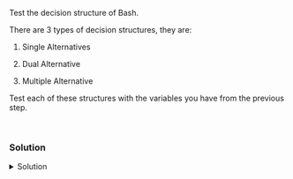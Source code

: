 Test the decision structure of Bash.

There are 3 types of decision structures, they are:

1. Single Alternatives

2. Dual Alternative

3. Multiple Alternative

Test each of these structures with the variables you have from the previous step.


<br>

### Solution
<details>
<summary>Solution</summary>
Use the single alternative structure to output whether or not httpd and sshd are running.

```plain
if [ $httpdCheck -eq "1"  ]; then echo "httpd is not running"; fi
```{{exec}}

```plain
if [ $sshdCheck -eq "0"  ]; then echo "sshd is running"; fi
```{{exec}}

Are these output like you expect? Can you make them logically incorrect, but still work according to their syntax?

Use the dual alternative structure to force the system to output something, even if the condition is not met.

```plain
if [ $httpdCheck -eq "1"  ]; then echo "httpd is not running"; else echo "httpd is running"; fi
```{{exec}}

```plain
if [ $sshdCheck -eq "0"  ]; then echo "sshd is running"; else echo "sshd is not running"; fi
```{{exec}}

Use a multiple alternative to output multiple possibilities (>2).

```plain
case "$sshdCheck" in  0) echo "sshd is running" ;; 1) echo "sshd is not running" ;; **) echo "something is really wrong" ;; esac
```{{exec}}

Can you do this same thing for the httpdCheck? How do you have to edit it? Can you set the variable of sshdCheck to verify that the ** work as you expect?

You have done some conditional logic in Bash, let's go forward and do some more test logic in the next section.

</details>